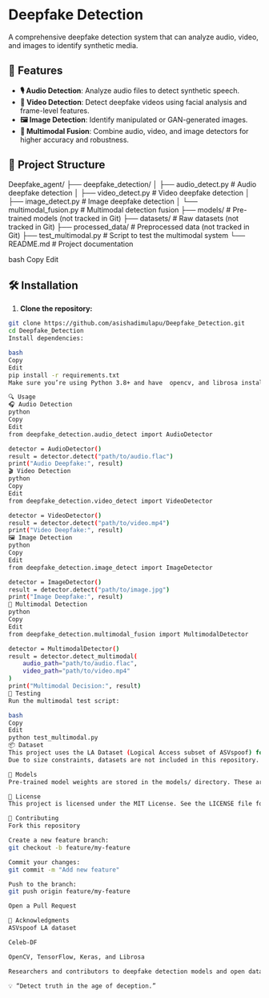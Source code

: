 # Deepfake Detection

A comprehensive deepfake detection system that can analyze audio, video, and images to identify synthetic media.

## 🚀 Features

- **🎙 Audio Detection**: Analyze audio files to detect synthetic speech.
- **🎥 Video Detection**: Detect deepfake videos using facial analysis and frame-level features.
- **🖼 Image Detection**: Identify manipulated or GAN-generated images.
- **🔗 Multimodal Fusion**: Combine audio, video, and image detectors for higher accuracy and robustness.

## 📁 Project Structure

Deepfake_agent/
├── deepfake_detection/
│ ├── audio_detect.py # Audio deepfake detection
│ ├── video_detect.py # Video deepfake detection
│ ├── image_detect.py # Image deepfake detection
│ └── multimodal_fusion.py # Multimodal detection fusion
├── models/ # Pre-trained models (not tracked in Git)
├── datasets/ # Raw datasets (not tracked in Git)
├── processed_data/ # Preprocessed data (not tracked in Git)
├── test_multimodal.py # Script to test the multimodal system
└── README.md # Project documentation

bash
Copy
Edit

## 🛠 Installation

1. **Clone the repository:**

```bash
git clone https://github.com/asishadimulapu/Deepfake_Detection.git
cd Deepfake_Detection
Install dependencies:

bash
Copy
Edit
pip install -r requirements.txt
Make sure you’re using Python 3.8+ and have  opencv, and librosa installed.

🔍 Usage
🎧 Audio Detection
python
Copy
Edit
from deepfake_detection.audio_detect import AudioDetector

detector = AudioDetector()
result = detector.detect("path/to/audio.flac")
print("Audio Deepfake:", result)
🎬 Video Detection
python
Copy
Edit
from deepfake_detection.video_detect import VideoDetector

detector = VideoDetector()
result = detector.detect("path/to/video.mp4")
print("Video Deepfake:", result)
🖼 Image Detection
python
Copy
Edit
from deepfake_detection.image_detect import ImageDetector

detector = ImageDetector()
result = detector.detect("path/to/image.jpg")
print("Image Deepfake:", result)
🔗 Multimodal Detection
python
Copy
Edit
from deepfake_detection.multimodal_fusion import MultimodalDetector

detector = MultimodalDetector()
result = detector.detect_multimodal(
    audio_path="path/to/audio.flac",
    video_path="path/to/video.mp4"
)
print("Multimodal Decision:", result)
🧪 Testing
Run the multimodal test script:

bash
Copy
Edit
python test_multimodal.py
📦 Dataset
This project uses the LA Dataset (Logical Access subset of ASVspoof) for audio deepfakes and popular public deepfake datasets for video/image (Celeb-DF).
Due to size constraints, datasets are not included in this repository.

🤖 Models
Pre-trained model weights are stored in the models/ directory. These are large files and should be downloaded manually or handled via external storage.

📄 License
This project is licensed under the MIT License. See the LICENSE file for details.

🤝 Contributing
Fork this repository

Create a new feature branch:
git checkout -b feature/my-feature

Commit your changes:
git commit -m "Add new feature"

Push to the branch:
git push origin feature/my-feature

Open a Pull Request

🙏 Acknowledgments
ASVspoof LA dataset

Celeb-DF

OpenCV, TensorFlow, Keras, and Librosa

Researchers and contributors to deepfake detection models and open datasets

💡 “Detect truth in the age of deception.”
